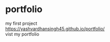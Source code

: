 # portfolio
my first project
<br>
https://yashvardhansingh45.github.io/portfolio/ <br>
vist my portfolio
